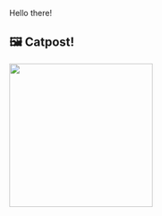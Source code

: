 Hello there!



## 🖼️ Catpost!

<sub>
    <img src="https://cdn2.thecatapi.com/images/A7zOGS-Gr.jpg" height="256">
</sub>

